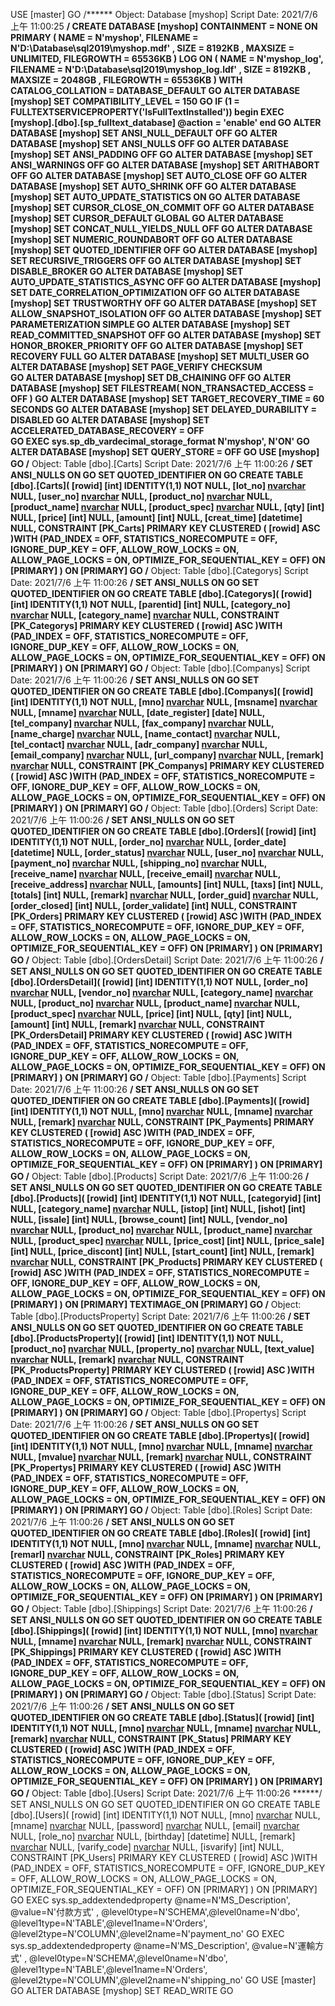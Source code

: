 USE [master]
GO
/****** Object:  Database [myshop]    Script Date: 2021/7/6 上午 11:00:25 ******/
CREATE DATABASE [myshop]
 CONTAINMENT = NONE
 ON  PRIMARY 
( NAME = N'myshop', FILENAME = N'D:\Database\sql2019\myshop.mdf' , SIZE = 8192KB , MAXSIZE = UNLIMITED, FILEGROWTH = 65536KB )
 LOG ON 
( NAME = N'myshop_log', FILENAME = N'D:\Database\sql2019\myshop_log.ldf' , SIZE = 8192KB , MAXSIZE = 2048GB , FILEGROWTH = 65536KB )
 WITH CATALOG_COLLATION = DATABASE_DEFAULT
GO
ALTER DATABASE [myshop] SET COMPATIBILITY_LEVEL = 150
GO
IF (1 = FULLTEXTSERVICEPROPERTY('IsFullTextInstalled'))
begin
EXEC [myshop].[dbo].[sp_fulltext_database] @action = 'enable'
end
GO
ALTER DATABASE [myshop] SET ANSI_NULL_DEFAULT OFF 
GO
ALTER DATABASE [myshop] SET ANSI_NULLS OFF 
GO
ALTER DATABASE [myshop] SET ANSI_PADDING OFF 
GO
ALTER DATABASE [myshop] SET ANSI_WARNINGS OFF 
GO
ALTER DATABASE [myshop] SET ARITHABORT OFF 
GO
ALTER DATABASE [myshop] SET AUTO_CLOSE OFF 
GO
ALTER DATABASE [myshop] SET AUTO_SHRINK OFF 
GO
ALTER DATABASE [myshop] SET AUTO_UPDATE_STATISTICS ON 
GO
ALTER DATABASE [myshop] SET CURSOR_CLOSE_ON_COMMIT OFF 
GO
ALTER DATABASE [myshop] SET CURSOR_DEFAULT  GLOBAL 
GO
ALTER DATABASE [myshop] SET CONCAT_NULL_YIELDS_NULL OFF 
GO
ALTER DATABASE [myshop] SET NUMERIC_ROUNDABORT OFF 
GO
ALTER DATABASE [myshop] SET QUOTED_IDENTIFIER OFF 
GO
ALTER DATABASE [myshop] SET RECURSIVE_TRIGGERS OFF 
GO
ALTER DATABASE [myshop] SET  DISABLE_BROKER 
GO
ALTER DATABASE [myshop] SET AUTO_UPDATE_STATISTICS_ASYNC OFF 
GO
ALTER DATABASE [myshop] SET DATE_CORRELATION_OPTIMIZATION OFF 
GO
ALTER DATABASE [myshop] SET TRUSTWORTHY OFF 
GO
ALTER DATABASE [myshop] SET ALLOW_SNAPSHOT_ISOLATION OFF 
GO
ALTER DATABASE [myshop] SET PARAMETERIZATION SIMPLE 
GO
ALTER DATABASE [myshop] SET READ_COMMITTED_SNAPSHOT OFF 
GO
ALTER DATABASE [myshop] SET HONOR_BROKER_PRIORITY OFF 
GO
ALTER DATABASE [myshop] SET RECOVERY FULL 
GO
ALTER DATABASE [myshop] SET  MULTI_USER 
GO
ALTER DATABASE [myshop] SET PAGE_VERIFY CHECKSUM  
GO
ALTER DATABASE [myshop] SET DB_CHAINING OFF 
GO
ALTER DATABASE [myshop] SET FILESTREAM( NON_TRANSACTED_ACCESS = OFF ) 
GO
ALTER DATABASE [myshop] SET TARGET_RECOVERY_TIME = 60 SECONDS 
GO
ALTER DATABASE [myshop] SET DELAYED_DURABILITY = DISABLED 
GO
ALTER DATABASE [myshop] SET ACCELERATED_DATABASE_RECOVERY = OFF  
GO
EXEC sys.sp_db_vardecimal_storage_format N'myshop', N'ON'
GO
ALTER DATABASE [myshop] SET QUERY_STORE = OFF
GO
USE [myshop]
GO
/****** Object:  Table [dbo].[Carts]    Script Date: 2021/7/6 上午 11:00:26 ******/
SET ANSI_NULLS ON
GO
SET QUOTED_IDENTIFIER ON
GO
CREATE TABLE [dbo].[Carts](
	[rowid] [int] IDENTITY(1,1) NOT NULL,
	[lot_no] [nvarchar](50) NULL,
	[user_no] [nvarchar](50) NULL,
	[product_no] [nvarchar](50) NULL,
	[product_name] [nvarchar](250) NULL,
	[product_spec] [nvarchar](250) NULL,
	[qty] [int] NULL,
	[price] [int] NULL,
	[amount] [int] NULL,
	[creat_time] [datetime] NULL,
 CONSTRAINT [PK_Carts] PRIMARY KEY CLUSTERED 
(
	[rowid] ASC
)WITH (PAD_INDEX = OFF, STATISTICS_NORECOMPUTE = OFF, IGNORE_DUP_KEY = OFF, ALLOW_ROW_LOCKS = ON, ALLOW_PAGE_LOCKS = ON, OPTIMIZE_FOR_SEQUENTIAL_KEY = OFF) ON [PRIMARY]
) ON [PRIMARY]
GO
/****** Object:  Table [dbo].[Categorys]    Script Date: 2021/7/6 上午 11:00:26 ******/
SET ANSI_NULLS ON
GO
SET QUOTED_IDENTIFIER ON
GO
CREATE TABLE [dbo].[Categorys](
	[rowid] [int] IDENTITY(1,1) NOT NULL,
	[parentid] [int] NULL,
	[category_no] [nvarchar](50) NULL,
	[category_name] [nvarchar](50) NULL,
 CONSTRAINT [PK_Categorys] PRIMARY KEY CLUSTERED 
(
	[rowid] ASC
)WITH (PAD_INDEX = OFF, STATISTICS_NORECOMPUTE = OFF, IGNORE_DUP_KEY = OFF, ALLOW_ROW_LOCKS = ON, ALLOW_PAGE_LOCKS = ON, OPTIMIZE_FOR_SEQUENTIAL_KEY = OFF) ON [PRIMARY]
) ON [PRIMARY]
GO
/****** Object:  Table [dbo].[Companys]    Script Date: 2021/7/6 上午 11:00:26 ******/
SET ANSI_NULLS ON
GO
SET QUOTED_IDENTIFIER ON
GO
CREATE TABLE [dbo].[Companys](
	[rowid] [int] IDENTITY(1,1) NOT NULL,
	[mno] [nvarchar](50) NULL,
	[msname] [nvarchar](50) NULL,
	[mname] [nvarchar](250) NULL,
	[date_register] [date] NULL,
	[tel_company] [nvarchar](50) NULL,
	[fax_company] [nvarchar](50) NULL,
	[name_charge] [nvarchar](50) NULL,
	[name_contact] [nvarchar](50) NULL,
	[tel_contact] [nvarchar](50) NULL,
	[adr_company] [nvarchar](250) NULL,
	[email_company] [nvarchar](250) NULL,
	[url_company] [nvarchar](250) NULL,
	[remark] [nvarchar](250) NULL,
 CONSTRAINT [PK_Companys] PRIMARY KEY CLUSTERED 
(
	[rowid] ASC
)WITH (PAD_INDEX = OFF, STATISTICS_NORECOMPUTE = OFF, IGNORE_DUP_KEY = OFF, ALLOW_ROW_LOCKS = ON, ALLOW_PAGE_LOCKS = ON, OPTIMIZE_FOR_SEQUENTIAL_KEY = OFF) ON [PRIMARY]
) ON [PRIMARY]
GO
/****** Object:  Table [dbo].[Orders]    Script Date: 2021/7/6 上午 11:00:26 ******/
SET ANSI_NULLS ON
GO
SET QUOTED_IDENTIFIER ON
GO
CREATE TABLE [dbo].[Orders](
	[rowid] [int] IDENTITY(1,1) NOT NULL,
	[order_no] [nvarchar](50) NULL,
	[order_date] [datetime] NULL,
	[order_status] [nvarchar](50) NULL,
	[user_no] [nvarchar](50) NULL,
	[payment_no] [nvarchar](50) NULL,
	[shipping_no] [nvarchar](50) NULL,
	[receive_name] [nvarchar](50) NULL,
	[receive_email] [nvarchar](50) NULL,
	[receive_address] [nvarchar](250) NULL,
	[amounts] [int] NULL,
	[taxs] [int] NULL,
	[totals] [int] NULL,
	[remark] [nvarchar](250) NULL,
	[order_guid] [nvarchar](50) NULL,
	[order_closed] [int] NULL,
	[order_validate] [int] NULL,
 CONSTRAINT [PK_Orders] PRIMARY KEY CLUSTERED 
(
	[rowid] ASC
)WITH (PAD_INDEX = OFF, STATISTICS_NORECOMPUTE = OFF, IGNORE_DUP_KEY = OFF, ALLOW_ROW_LOCKS = ON, ALLOW_PAGE_LOCKS = ON, OPTIMIZE_FOR_SEQUENTIAL_KEY = OFF) ON [PRIMARY]
) ON [PRIMARY]
GO
/****** Object:  Table [dbo].[OrdersDetail]    Script Date: 2021/7/6 上午 11:00:26 ******/
SET ANSI_NULLS ON
GO
SET QUOTED_IDENTIFIER ON
GO
CREATE TABLE [dbo].[OrdersDetail](
	[rowid] [int] IDENTITY(1,1) NOT NULL,
	[order_no] [nvarchar](50) NULL,
	[vendor_no] [nvarchar](50) NULL,
	[category_name] [nvarchar](50) NULL,
	[product_no] [nvarchar](50) NULL,
	[product_name] [nvarchar](250) NULL,
	[product_spec] [nvarchar](250) NULL,
	[price] [int] NULL,
	[qty] [int] NULL,
	[amount] [int] NULL,
	[remark] [nvarchar](250) NULL,
 CONSTRAINT [PK_OrdersDetail] PRIMARY KEY CLUSTERED 
(
	[rowid] ASC
)WITH (PAD_INDEX = OFF, STATISTICS_NORECOMPUTE = OFF, IGNORE_DUP_KEY = OFF, ALLOW_ROW_LOCKS = ON, ALLOW_PAGE_LOCKS = ON, OPTIMIZE_FOR_SEQUENTIAL_KEY = OFF) ON [PRIMARY]
) ON [PRIMARY]
GO
/****** Object:  Table [dbo].[Payments]    Script Date: 2021/7/6 上午 11:00:26 ******/
SET ANSI_NULLS ON
GO
SET QUOTED_IDENTIFIER ON
GO
CREATE TABLE [dbo].[Payments](
	[rowid] [int] IDENTITY(1,1) NOT NULL,
	[mno] [nvarchar](50) NULL,
	[mname] [nvarchar](50) NULL,
	[remark] [nvarchar](250) NULL,
 CONSTRAINT [PK_Payments] PRIMARY KEY CLUSTERED 
(
	[rowid] ASC
)WITH (PAD_INDEX = OFF, STATISTICS_NORECOMPUTE = OFF, IGNORE_DUP_KEY = OFF, ALLOW_ROW_LOCKS = ON, ALLOW_PAGE_LOCKS = ON, OPTIMIZE_FOR_SEQUENTIAL_KEY = OFF) ON [PRIMARY]
) ON [PRIMARY]
GO
/****** Object:  Table [dbo].[Products]    Script Date: 2021/7/6 上午 11:00:26 ******/
SET ANSI_NULLS ON
GO
SET QUOTED_IDENTIFIER ON
GO
CREATE TABLE [dbo].[Products](
	[rowid] [int] IDENTITY(1,1) NOT NULL,
	[categoryid] [int] NULL,
	[category_name] [nvarchar](250) NULL,
	[istop] [int] NULL,
	[ishot] [int] NULL,
	[issale] [int] NULL,
	[browse_count] [int] NULL,
	[vendor_no] [nvarchar](50) NULL,
	[product_no] [nvarchar](50) NULL,
	[product_name] [nvarchar](250) NULL,
	[product_spec] [nvarchar](250) NULL,
	[price_cost] [int] NULL,
	[price_sale] [int] NULL,
	[price_discont] [int] NULL,
	[start_count] [int] NULL,
	[remark] [nvarchar](max) NULL,
 CONSTRAINT [PK_Products] PRIMARY KEY CLUSTERED 
(
	[rowid] ASC
)WITH (PAD_INDEX = OFF, STATISTICS_NORECOMPUTE = OFF, IGNORE_DUP_KEY = OFF, ALLOW_ROW_LOCKS = ON, ALLOW_PAGE_LOCKS = ON, OPTIMIZE_FOR_SEQUENTIAL_KEY = OFF) ON [PRIMARY]
) ON [PRIMARY] TEXTIMAGE_ON [PRIMARY]
GO
/****** Object:  Table [dbo].[ProductsProperty]    Script Date: 2021/7/6 上午 11:00:26 ******/
SET ANSI_NULLS ON
GO
SET QUOTED_IDENTIFIER ON
GO
CREATE TABLE [dbo].[ProductsProperty](
	[rowid] [int] IDENTITY(1,1) NOT NULL,
	[product_no] [nvarchar](50) NULL,
	[property_no] [nvarchar](50) NULL,
	[text_value] [nvarchar](500) NULL,
	[remark] [nvarchar](250) NULL,
 CONSTRAINT [PK_ProductsProperty] PRIMARY KEY CLUSTERED 
(
	[rowid] ASC
)WITH (PAD_INDEX = OFF, STATISTICS_NORECOMPUTE = OFF, IGNORE_DUP_KEY = OFF, ALLOW_ROW_LOCKS = ON, ALLOW_PAGE_LOCKS = ON, OPTIMIZE_FOR_SEQUENTIAL_KEY = OFF) ON [PRIMARY]
) ON [PRIMARY]
GO
/****** Object:  Table [dbo].[Propertys]    Script Date: 2021/7/6 上午 11:00:26 ******/
SET ANSI_NULLS ON
GO
SET QUOTED_IDENTIFIER ON
GO
CREATE TABLE [dbo].[Propertys](
	[rowid] [int] IDENTITY(1,1) NOT NULL,
	[mno] [nvarchar](50) NULL,
	[mname] [nvarchar](50) NULL,
	[mvalue] [nvarchar](500) NULL,
	[remark] [nvarchar](250) NULL,
 CONSTRAINT [PK_Propertys] PRIMARY KEY CLUSTERED 
(
	[rowid] ASC
)WITH (PAD_INDEX = OFF, STATISTICS_NORECOMPUTE = OFF, IGNORE_DUP_KEY = OFF, ALLOW_ROW_LOCKS = ON, ALLOW_PAGE_LOCKS = ON, OPTIMIZE_FOR_SEQUENTIAL_KEY = OFF) ON [PRIMARY]
) ON [PRIMARY]
GO
/****** Object:  Table [dbo].[Roles]    Script Date: 2021/7/6 上午 11:00:26 ******/
SET ANSI_NULLS ON
GO
SET QUOTED_IDENTIFIER ON
GO
CREATE TABLE [dbo].[Roles](
	[rowid] [int] IDENTITY(1,1) NOT NULL,
	[mno] [nvarchar](50) NULL,
	[mname] [nvarchar](50) NULL,
	[remarl] [nvarchar](250) NULL,
 CONSTRAINT [PK_Roles] PRIMARY KEY CLUSTERED 
(
	[rowid] ASC
)WITH (PAD_INDEX = OFF, STATISTICS_NORECOMPUTE = OFF, IGNORE_DUP_KEY = OFF, ALLOW_ROW_LOCKS = ON, ALLOW_PAGE_LOCKS = ON, OPTIMIZE_FOR_SEQUENTIAL_KEY = OFF) ON [PRIMARY]
) ON [PRIMARY]
GO
/****** Object:  Table [dbo].[Shippings]    Script Date: 2021/7/6 上午 11:00:26 ******/
SET ANSI_NULLS ON
GO
SET QUOTED_IDENTIFIER ON
GO
CREATE TABLE [dbo].[Shippings](
	[rowid] [int] IDENTITY(1,1) NOT NULL,
	[mno] [nvarchar](50) NULL,
	[mname] [nvarchar](50) NULL,
	[remark] [nvarchar](250) NULL,
 CONSTRAINT [PK_Shippings] PRIMARY KEY CLUSTERED 
(
	[rowid] ASC
)WITH (PAD_INDEX = OFF, STATISTICS_NORECOMPUTE = OFF, IGNORE_DUP_KEY = OFF, ALLOW_ROW_LOCKS = ON, ALLOW_PAGE_LOCKS = ON, OPTIMIZE_FOR_SEQUENTIAL_KEY = OFF) ON [PRIMARY]
) ON [PRIMARY]
GO
/****** Object:  Table [dbo].[Status]    Script Date: 2021/7/6 上午 11:00:26 ******/
SET ANSI_NULLS ON
GO
SET QUOTED_IDENTIFIER ON
GO
CREATE TABLE [dbo].[Status](
	[rowid] [int] IDENTITY(1,1) NOT NULL,
	[mno] [nvarchar](50) NULL,
	[mname] [nvarchar](50) NULL,
	[remark] [nvarchar](250) NULL,
 CONSTRAINT [PK_Status] PRIMARY KEY CLUSTERED 
(
	[rowid] ASC
)WITH (PAD_INDEX = OFF, STATISTICS_NORECOMPUTE = OFF, IGNORE_DUP_KEY = OFF, ALLOW_ROW_LOCKS = ON, ALLOW_PAGE_LOCKS = ON, OPTIMIZE_FOR_SEQUENTIAL_KEY = OFF) ON [PRIMARY]
) ON [PRIMARY]
GO
/****** Object:  Table [dbo].[Users]    Script Date: 2021/7/6 上午 11:00:26 ******/
SET ANSI_NULLS ON
GO
SET QUOTED_IDENTIFIER ON
GO
CREATE TABLE [dbo].[Users](
	[rowid] [int] IDENTITY(1,1) NOT NULL,
	[mno] [nvarchar](50) NULL,
	[mname] [nvarchar](50) NULL,
	[password] [nvarchar](50) NULL,
	[email] [nvarchar](250) NULL,
	[role_no] [nvarchar](50) NULL,
	[birthday] [datetime] NULL,
	[remark] [nvarchar](250) NULL,
	[varify_code] [nvarchar](50) NULL,
	[isvarify] [int] NULL,
 CONSTRAINT [PK_Users] PRIMARY KEY CLUSTERED 
(
	[rowid] ASC
)WITH (PAD_INDEX = OFF, STATISTICS_NORECOMPUTE = OFF, IGNORE_DUP_KEY = OFF, ALLOW_ROW_LOCKS = ON, ALLOW_PAGE_LOCKS = ON, OPTIMIZE_FOR_SEQUENTIAL_KEY = OFF) ON [PRIMARY]
) ON [PRIMARY]
GO
EXEC sys.sp_addextendedproperty @name=N'MS_Description', @value=N'付款方式' , @level0type=N'SCHEMA',@level0name=N'dbo', @level1type=N'TABLE',@level1name=N'Orders', @level2type=N'COLUMN',@level2name=N'payment_no'
GO
EXEC sys.sp_addextendedproperty @name=N'MS_Description', @value=N'運輸方式' , @level0type=N'SCHEMA',@level0name=N'dbo', @level1type=N'TABLE',@level1name=N'Orders', @level2type=N'COLUMN',@level2name=N'shipping_no'
GO
USE [master]
GO
ALTER DATABASE [myshop] SET  READ_WRITE 
GO
